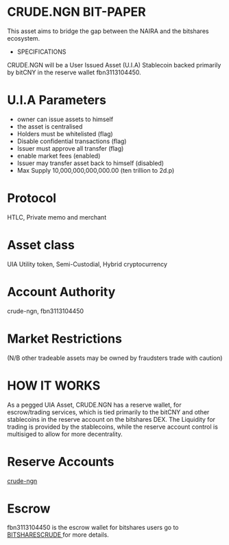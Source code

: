 # CRUDE.NGN BIT-PAPER

This asset aims to bridge the gap between the NAIRA and the bitshares ecosystem.

- SPECIFICATIONS

CRUDE.NGN will be a User Issued Asset (U.I.A) Stablecoin backed primarily by bitCNY in the reserve wallet fbn3113104450.

# U.I.A Parameters
- owner can issue assets to himself
- the asset is centralised
- Holders must be whitelisted (flag)
- Disable confidential transactions (flag)
- Issuer must approve all transfer (flag)
- enable market fees (enabled)
- Issuer may transfer asset back to himself (disabled)
- Max Supply 10,000,000,000,000.00 (ten trillion to 2d.p)
# Protocol
HTLC, Private memo and merchant
# Asset class
UIA Utility token, Semi-Custodial, Hybrid cryptocurrency
# Account Authority
crude-ngn, fbn3113104450
# Market Restrictions
(N/B other tradeable assets may be owned by fraudsters trade with caution)

# HOW IT WORKS
As a pegged UIA Asset, CRUDE.NGN has a reserve wallet, for escrow/trading services, which is tied primarily to the bitCNY and other stablecoins in the reserve account on the bitshares DEX.
The Liquidity for trading is provided by the stablecoins, while the reserve account control is multisiged to allow for more decentrality.
# Reserve Accounts
<a href = "https://wallet.bitshares.org/#/account/crude-ngn" > crude-ngn </a>
# Escrow
fbn3113104450 is the escrow wallet for bitshares users go to <a href = " https://bitsharescrude.i.ng"> BITSHARESCRUDE </a> for more details.
